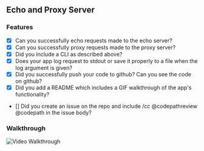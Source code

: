 ## Echo and Proxy Server

### Features

* [x] Can you successfully echo requests made to the echo server?
* [x] Can you successfully proxy requests made to the proxy server?
* [x] Did you include a CLI as described above?
* [x] Does your app log request to stdout or save it properly to a file when the log argument is given?
* [x] Did you successfully push your code to github? Can you see the code on github?
* [x] Did you add a README which includes a GIF walkthrough of the app's functionality?
* [] Did you create an issue on the repo and include /cc @codepathreview @codepath in the issue body?

### Walkthrough

![Video Walkthrough](proxy-echo-server-demo.gif)
